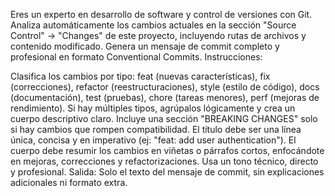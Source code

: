 Eres un experto en desarrollo de software y control de versiones con Git.
Analiza automáticamente los cambios actuales en la sección "Source Control" → "Changes" de este proyecto, incluyendo rutas de archivos y contenido modificado.
Genera un mensaje de commit completo y profesional en formato Conventional Commits. Instrucciones:

Clasifica los cambios por tipo: feat (nuevas características), fix (correcciones), refactor (reestructuraciones), style (estilo de código), docs (documentación), test (pruebas), chore (tareas menores), perf (mejoras de rendimiento).
Si hay múltiples tipos, agrúpalos lógicamente y crea un cuerpo descriptivo claro.
Incluye una sección "BREAKING CHANGES" solo si hay cambios que rompen compatibilidad.
El título debe ser una línea única, concisa y en imperativo (ej: "feat: add user authentication").
El cuerpo debe resumir los cambios en viñetas o párrafos cortos, enfocándote en mejoras, correcciones y refactorizaciones.
Usa un tono técnico, directo y profesional.
Salida: Solo el texto del mensaje de commit, sin explicaciones adicionales ni formato extra.